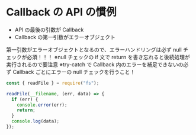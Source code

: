 # Callback の API の慣例

- API の最後の引数が Callback
- Callback の第一引数がエラーオブジェクト

第一引数がエラーオブジェクトとなるので、エラーハンドリングは必ず null チェックが必須！！！
※null チェックの if 文で return を書き忘れると後続処理が実行されるので要注意
※try-catch で Callback 内のエラーを補足できないの必ず Callback ごとにエラーの null チェックを行うこと！

```js
const { readFile } = require("fs");

readFile(__filename, (err, data) => {
  if (err) {
    console.error(err);
    return;
  }
  console.log(data);
});
```
